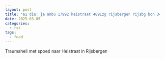 ```yaml
---
layout: post
title: "a1 dia: ja ambu 17992 heistraat 4891zg rijsbergen rijsbg bon 34963"
date: 2025-03-05
categories: 
  - rss
tags: 
  - feed
---
```


Traumaheli met spoed naar Heistraat in Rijsbergen
